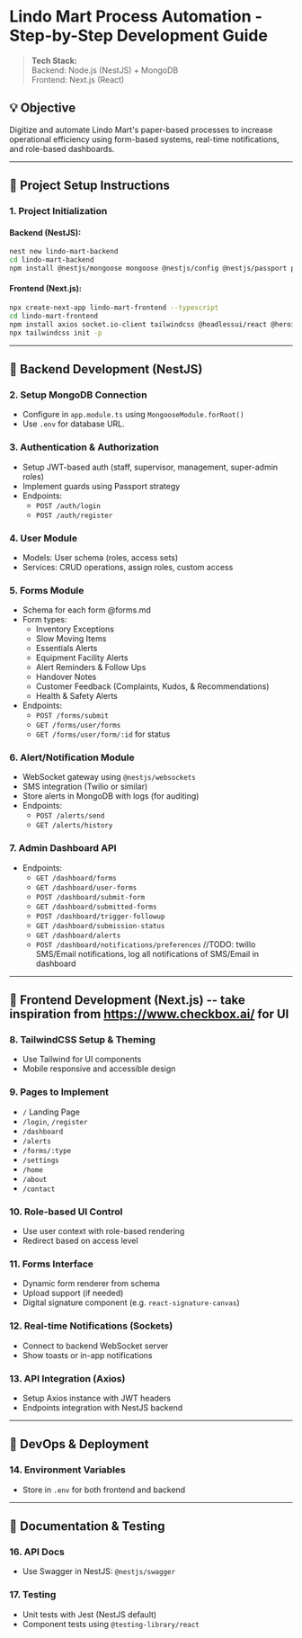 # Lindo Mart Process Automation - Step-by-Step Development Guide

> **Tech Stack:**  
> Backend: Node.js (NestJS) + MongoDB  
> Frontend: Next.js (React)


## 💡 Objective
Digitize and automate Lindo Mart's paper-based processes to increase operational efficiency using form-based systems, real-time notifications, and role-based dashboards.

---

## 🔧 Project Setup Instructions

### 1. **Project Initialization**
#### Backend (NestJS):
```bash
nest new lindo-mart-backend
cd lindo-mart-backend
npm install @nestjs/mongoose mongoose @nestjs/config @nestjs/passport passport passport-jwt @nestjs/jwt socket.io @nestjs/platform-socket.io
```

#### Frontend (Next.js):
```bash
npx create-next-app lindo-mart-frontend --typescript
cd lindo-mart-frontend
npm install axios socket.io-client tailwindcss @headlessui/react @heroicons/react
npx tailwindcss init -p
```

---

## 🧱 Backend Development (NestJS)

### 2. **Setup MongoDB Connection**
- Configure in `app.module.ts` using `MongooseModule.forRoot()`
- Use `.env` for database URL.

### 3. **Authentication & Authorization**
- Setup JWT-based auth (staff, supervisor, management, super-admin roles)
- Implement guards using Passport strategy
- Endpoints:
  - `POST /auth/login`
  - `POST /auth/register`

### 4. **User Module**
- Models: User schema (roles, access sets)
- Services: CRUD operations, assign roles, custom access

### 5. **Forms Module**
- Schema for each form @forms.md
- Form types:
  - Inventory Exceptions
  - Slow Moving Items
  - Essentials Alerts
  - Equipment Facility Alerts
  - Alert Reminders & Follow Ups
  - Handover Notes
  - Customer Feedback (Complaints, Kudos, & Recommendations)
  - Health & Safety Alerts
- Endpoints:
  - `POST /forms/submit`
  - `GET /forms/user/forms`
  - `GET /forms/user/form/:id` for status
  

### 6. **Alert/Notification Module**
- WebSocket gateway using `@nestjs/websockets`
- SMS integration (Twilio or similar)
- Store alerts in MongoDB with logs (for auditing)
- Endpoints:
  - `POST /alerts/send`
  - `GET /alerts/history`

### 7. **Admin Dashboard API**
- Endpoints:
  - `GET /dashboard/forms`
  - `GET /dashboard/user-forms`
  - `POST /dashboard/submit-form`
  - `GET /dashboard/submitted-forms`
  - `POST /dashboard/trigger-followup`
  - `GET /dashboard/submission-status`
  - `GET /dashboard/alerts`
  - `POST /dashboard/notifications/preferences`
  //TODO: twillo SMS/Email notifications, log all notifications of SMS/Email in dashboard

---

## 🎨 Frontend Development (Next.js) -- take inspiration from https://www.checkbox.ai/ for UI

### 8. **TailwindCSS Setup & Theming**
- Use Tailwind for UI components
- Mobile responsive and accessible design

### 9. **Pages to Implement**
- `/` Landing Page
- `/login`, `/register`
- `/dashboard`
- `/alerts`
- `/forms/:type`
- `/settings`
- `/home`
- `/about`
- `/contact`

### 10. **Role-based UI Control**
- Use user context with role-based rendering
- Redirect based on access level

### 11. **Forms Interface**
- Dynamic form renderer from schema
- Upload support (if needed)
- Digital signature component (e.g. `react-signature-canvas`)

### 12. **Real-time Notifications (Sockets)**
- Connect to backend WebSocket server
- Show toasts or in-app notifications

### 13. **API Integration (Axios)**
- Setup Axios instance with JWT headers
- Endpoints integration with NestJS backend

---

## 🔄 DevOps & Deployment

### 14. **Environment Variables**
- Store in `.env` for both frontend and backend

---

## 📑 Documentation & Testing

### 16. **API Docs**
- Use Swagger in NestJS: `@nestjs/swagger`

### 17. **Testing**
- Unit tests with Jest (NestJS default)
- Component tests using `@testing-library/react`



